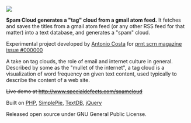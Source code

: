 [![](http://www.specialdefects.com/spamcloud/spamcloud.jpg)](http://www.specialdefects.com/spamcloud)

**Spam Cloud generates a "tag" cloud from a gmail atom feed.** It fetches and saves the titles from a gmail atom feed (or any other RSS feed for that matter) into a text database, and generates a "spam" cloud.

Experimental project developed by [Antonio Costa](http://antoniocosta.eu) for [prnt scrn magazine](http://prntscrn.org) [issue #000000](https://code.google.com/p/spamcloud/issues/detail?id=#000000)

A take on tag clouds, the role of email and internet culture in general. Described by some as the "mullet of the internet", a tag cloud is a  visualization of word frequency on given text content, used typically to describe the content of a web site.

~~Live demo at http://www.specialdefects.com/spamcloud~~

Built on [PHP](http://www.php.net), [SimplePie](http://simplepie.org), [TextDB](http://www.myupb.com/wiki/index.php/TextDB), [jQuery](http://jquery.com)

Released open source under GNU General Public License.